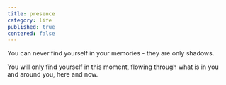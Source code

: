 ```yaml
---
title: presence
category: life
published: true
centered: false
---
```


You can never find yourself
in your memories -
they are only shadows.

You will only find yourself
in this moment,
flowing through
what is in you
and around you,
here and now.
